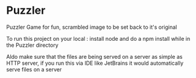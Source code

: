 # Puzzler
Puzzler Game for fun, scrambled image to be set back to it's original

To run this project on your local : install node and do a npm install while in the Puzzler directory

Aldo make sure that the files are being served on a server as simple as HTTP server, if you run this via IDE like JetBrains it would automatically serve files on a server
